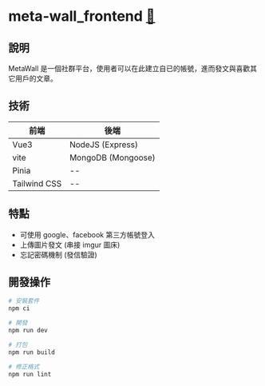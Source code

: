 # meta-wall_frontend [🔗](http://meta-wall.vercel.app/)

## 說明
MetaWall 是一個社群平台，使用者可以在此建立自已的帳號，進而發文與喜歡其它用戶的文章。
## 技術
| 前端 | 後端 |
| --- | --- |
| Vue3 | NodeJS (Express) |
|vite| MongoDB (Mongoose) |
| Pinia | -- |
| Tailwind CSS | -- |

## 特點
- 可使用 google、facebook 第三方帳號登入 
- 上傳圖片發文 (串接 imgur 圖床) 
- 忘記密碼機制 (發信驗證)

## 開發操作
```bash
# 安裝套件
npm ci

# 開發
npm run dev

# 打包
npm run build

# 修正格式
npm run lint
```